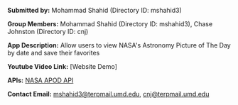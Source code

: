 **Submitted by:** Mohammad Shahid (Directory ID: mshahid3)

**Group Members:** Mohammad Shahid (Directory ID: mshahid3), Chase Johnston (Directory ID: cnj)

**App Description:** Allow users to view NASA's Astronomy Picture of The Day by date and save their favorites

**Youtube Video Link:** [Website Demo]

**APIs:** [NASA APOD API](https://github.com/nasa/apod-api)

**Contact Email:** mshahid3@terpmail.umd.edu, cnj@terpmail.umd.edu
